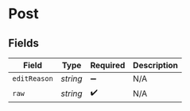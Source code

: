 # Post


## Fields

| Field              | Type               | Required           | Description        |
| ------------------ | ------------------ | ------------------ | ------------------ |
| `editReason`       | *string*           | :heavy_minus_sign: | N/A                |
| `raw`              | *string*           | :heavy_check_mark: | N/A                |